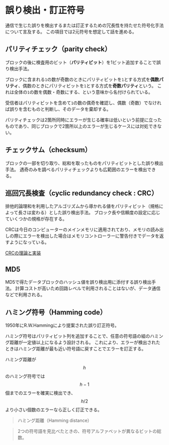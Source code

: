 # 誤り検出・訂正符号

通信で生じた誤りを検出するまたは訂正するための冗長性を持たせた符号化手法について言及する。
この項目では2元符号を想定して話を進める。

## パリティチェック（parity check）

ブロックの後に検査用のビット（**パリティビット**）を1ビット追加することで誤り検出手法。

ブロックに含まれる`1`の数が奇数のときにパリティビットを`1`とする方式を**偶数パリティ**、偶数のときにパリティビットを`1`とする方式を**奇数パリティ**という。
これは全体の`1`の数を偶数・奇数にする、という意味から名付けられている。

受信者はパリティビットを含めて`1`の数の偶奇を確認し、偶数（奇数）でなければ誤りを含むものと判断し、そのデータを棄却する。

パリティチェックは2箇所同時にエラーが生じる確率は低いという前提に立ったものであり、同じブロックで2箇所以上のエラーが生じるケースには対処できない。

## チェックサム（checksum）

ブロックの一部を切り取り、総和を取ったものをパリティビットとした誤り検出手法。
遇奇のみを調べるパリティチェックよりも広範囲のエラーを検出できる。

## 巡回冗長検査（cyclic redundancy check : CRC）

排他的論理和を利用したアルゴリズムから導かれる値をパリティビット（規格によって長さは変わる）とした誤り検出手法。
ブロック長や信頼度の設定に応じていくつかの規格が存在する。

CRCは今日のコンピューターのメインメモリに適用されており、メモリの読み出しの際にエラーを検出した場合はメモリコントローラーに警告付きでデータを返すようになっている。

[CRCの理論と実装](crc.md)

## MD5

MD5で得たデータブロックのハッシュ値を誤り検出用に添付する誤り検出手法。
計算コストが高いため回路レベルで利用されることはないが、データ通信などで利用される。

## ハミング符号（Hamming code）

1950年にR.W.Hammingにより提案された誤り訂正符号。

ハミング符号はパリティビット列を追加することで、任意の符号語の組のハミング距離が一定値以上になるよう設計される。
これにより、エラーが検出されたときはハミング距離が最も近い符号語に戻すことでエラーを訂正する。

ハミング距離が $$h$$ のハミング符号では $$h-1$$ 個までのエラーを確実に検出でき、$$h/2$$ より小さい個数のエラーなら正しく訂正できる。

>ハミング距離（Hamming distance）

>2つの符号語を見比べたときの、符号アルファベットが異なるビットの総数。
